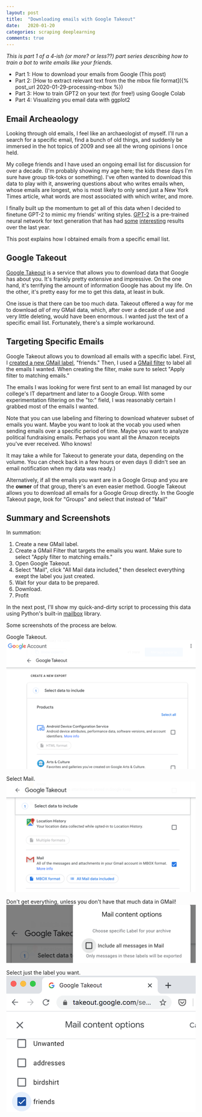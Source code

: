 ```yaml
---
layout: post
title:  "Downloading emails with Google Takeout"
date:   2020-01-20
categories: scraping deeplearning
comments: true
---
```


*This is part 1 of a 4-ish (or more? or less??) part series describing how to train a bot to write emails like your friends.*

- Part 1: How to download your emails from Google (This post)
- Part 2: [How to extract relevant text from the the mbox file format]({% post_url 2020-01-29-processing-mbox %})
- Part 3: How to train GPT2 on your text (for free!) using Google Colab
- Part 4: Visualizing you email data with ggplot2

## Email Archeaology

Looking through old emails, I feel like an archaeologist of myself.
I'll run a search for a specific email, find a bunch of old things, and suddenly be immersed in the hot topics of 2009 and see all the wrong opinions I once held.

My college friends and I have used an ongoing email list for discussion for over a decade.
(I'm probably showing my age here; the kids these days I'm sure have group tik-toks or something).
I've often wanted to download this data to play with it, answering questions about who writes emails when, whose emails are longest, who is most likely to only send just a New York Times article, what words are most associated with which writer, and more.

I finally built up the momentum to get all of this data when I decided to finetune GPT-2 to mimic my friends' writing styles.
[GPT-2](https://openai.com/blog/better-language-models/) 
is a pre-trained neural network for text generation that has had 
[some](https://www.gwern.net/GPT-2)
[interesting](https://slatestarcodex.com/2020/01/06/a-very-unlikely-chess-game/)
results over the last year.

This post explains how I obtained emails from a specific email list.


## Google Takeout

[Google Takeout](https://takeout.google.com) is a service that allows you to download data that Google has about you.
It's frankly pretty extensive and impressive.
On the one hand, it's terrifying the amount of information Google has about my life.
On the other, it's pretty easy for me to get this data, at least in bulk.

One issue is that there can be too much data.
Takeout offered a way for me to download *all* of my GMail data, which, after over a decade of use and very little deleting, would have been enormous.
I wanted just the text of a specific email list.
Fortunately, there's a simple workaround.


## Targeting Specific Emails

Google Takeout allows you to download all emails with a specific label.
First, I [created a new GMail label](https://support.google.com/mail/answer/118708?co=GENIE.Platform%3DDesktop&hl=en&oco=0), "friends."
Then, I used a [GMail filter](https://support.google.com/mail/answer/6579?hl=en) to label all the emails I wanted.
When creating the filter, make sure to select "Apply filter to matching emails."

The emails I was looking for were first sent to an email list managed by our college's IT department and later to a Google Group.
With some experimentation filtering on the "to:" field, I was reasonably certain I grabbed most of the emails I wanted.

Note that you can use labeling and filtering to download whatever subset of emails you want.
Maybe you want to look at the vocab you used when sending emails over a specific period of time.
Maybe you want to analyze political fundraising emails.
Perhaps you want all the Amazon receipts you've ever received.
Who knows!

It may take a while for Takeout to generate your data, depending on the volume.
You can check back in a few hours or even days (I didn't see an email notification when my data was ready.)

Alternatively, if all the emails you want are in a Google Group and you are the **owner** of that group, there's an even easier method.
Google Takeout allows you to download all emails for a Google Group directly.
In the Google Takeout page, look for "Groups" and select that instead of "Mail"

## Summary and Screenshots

In summation:

1. Create a new GMail label.
2. Create a GMail Filter that targets the emails you want. 
    Make sure to select "Apply filter to matching emails."
3. Open Google Takeout.
4. Select "Mail", click "All Mail data included," then deselect everything exept the label you just created.
5. Wait for your data to be prepared.
6. Download.
7. Profit

In the next post, I'll show my quick-and-dirty script to processing this data using Python's built-in [mailbox](https://docs.python.org/3.7/library/mailbox.html) library.

Some screenshots of the process are below.

Google Takeout.
![Google Takeout](/figs/2020-01-20-download-gmail/takeout.png)


Select Mail.
![Select Mail](/figs/2020-01-20-download-gmail/mail.png)


Don't get everything, unless you don't have that much data in GMail!
![Don't get everything, unless you don't have that much data in GMail!](/figs/2020-01-20-download-gmail/deselect.png)


Select just the label you want.
![Select just the label you want.](/figs/2020-01-20-download-gmail/label.png)


